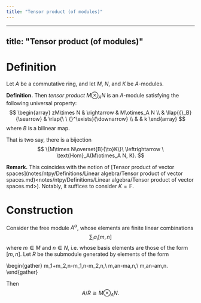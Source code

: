 ```yaml
---
title: "Tensor product (of modules)"
---
```


---
title: "Tensor product (of modules)"
---

# Definition
Let $A$ be a commutative ring, and let $M$, $N$, and $K$ be $A$-modules. 

**Definition.** Then *tensor product* $M\otimes_A N$ is an $A$-module satisfying the following universal property: 
$$
\begin{array}
zM\times N & \rightarrow & M\otimes_A N \\
& \llap{{}_B}{\searrow} & \rlap{\ \ {}^\exists}{\downarrow} \\
& & k
\end{array}
$$
where $B$ is a bilinear map.

That is two say, there is a bijection
$$
\{M\times N\overset{B}{\to}K\}\ \leftrightarrow \ \text{Hom}_A(M\otimes_A N, K).
$$

**Remark.** This coincides with the notion of [Tensor product of vector spaces](notes/ntpy/Definitions/Linear algebra/Tensor product of vector spaces.md)<notes/ntpy/Definitions/Linear algebra/Tensor product of vector spaces.md>). Notably, it suffices to consider $K=\mathbb{F}$.

# Construction
Consider the free module $A^\alpha$, whose elements are finite linear combinations $$\sum_i a_i [m,n]$$ where $m\in M$ and $n\in N$, i.e. whose basis elements are those of the form $[m,n]$. Let $R$ be the submodule generated by elements of the form 

\begin{gather}
m_1+m_2,n[](<>)-m_1,n[](<>)-m_2,n[](<>),\\
m,an[](<>)-ma,n[](<>),\\
m,an[](<>)-am,n[](<>).
\end{gather}

Then $$ A/R\cong M\otimes_A N. $$
